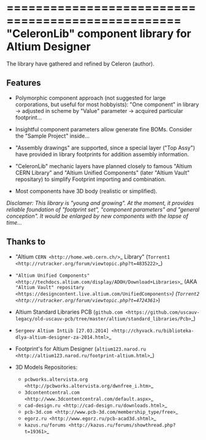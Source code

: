 ==================================================
"CeleronLib" component library for Altium Designer
==================================================

The library have gathered and refined by Celeron (author).


Features
--------

* Polymorphic component approach (not suggested for large corporations, but useful for most hobbyists): "One component" in library -> adjusted in scheme by "Value" parameter -> acquired particular footprint...

* Insightful component parameters allow generate fine BOMs. Consider the "Sample Project" inside...

* "Assembly drawings" are supported, since a special layer ("Top Assy") have provided in library footprints for addition assembly information.

* "CeleronLib" mechanic layers have planned closely to famous "Altium CERN Library" and "Altium Unified Components" (later "Altium Vault" repositary) to simplify Footprint importing and combination.

* Most components have 3D body (realistic or simplified).


*Disclamer: This library is "young and growing". At the moment, it provides reliable foundation of "footprint set", "component parameters" and "general conception". It would be enlarged by new components with the lapse of time...*


Thanks to
---------

* "Altium `CERN <http://home.web.cern.ch/>`_ Library" (`Torrent1 <http://rutracker.org/forum/viewtopic.php?t=4835222>`_)

* `"Altium Unified Components" <http://techdocs.altium.com/display/ADOH/Download+Libraries>`_ (AKA `"Altium Vault" repositary <https://designcontent.live.altium.com/UnifiedComponents>`_) (`Torrent2 <http://rutracker.org/forum/viewtopic.php?t=4724361>`_)

* Altium Standard Libraries PCB (`github.com <https://github.com/uscauv-legacy/old-uscauv-pcb/tree/master/altium/standard_libraries/Pcb>`_)

- `Sergeev Altium IntLib [27.03.2014] <http://chyvack.ru/biblioteka-dlya-altium-designer-za-2014.html>`_

- Footprint's for Altium Designer (`altium123.narod.ru <http://altium123.narod.ru/footprint-altium.html>`_)

* 3D Models Repositories:

  - `pcbworks.altervista.org <http://pcbworks.altervista.org/dwnfree_i.htm>`_
  - `3dcontentcentral.com <http://www.3dcontentcentral.com/default.aspx>`_
  - `cad-design.ru <http://cad-design.ru/downloads.html>`_
  - `pcb-3d.com <http://www.pcb-3d.com/membership_type/free>`_
  - `egorz.ru <http://www.egorz.ru/pcb-acad3d.shtml>`_
  - `kazus.ru/forums <http://kazus.ru/forums/showthread.php?t=19361>`_

